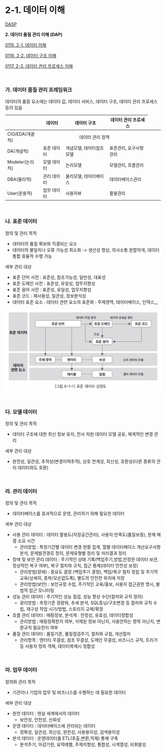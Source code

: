 # 2-1. 데이터 이해

<p> <a href="./study_dasp.html">DASP</a> </p>

**<p> 2. 데이터 품질 관리 이해 (DAP)</p>**
<p> <a href="./study_0115.html">0115. 2-1. 데이터 이해</a> </p>
<p> <a href="./study_0116.html">0116. 2-2. 데이터 구조 이해</a> </p>
<p> <a href="./study_0117.html">0117. 2-3. 데이터 관리 프로세스 이해</a> </p>

<br>


### **가. 데이터 품질 관리 프레임워크** 

데이터의 품질 요소에는 데이터 값, 데이터 서비스, 데이터 구조, 데이터 관리 프로세스 등이 있음

|  | 데이터 | 데이터 구조 | 데이터 관리 프로세스 |
| --- | --- | --- | --- |
| CIO/EDA(개괄적) <td colspan="3"> <center> 데이터 관리 정책 |
| DA(개념적) | 표준 데이터 | 개념모델, 데이터참조모델 | 표준관리, 요구사항관리 |
| Modeler(논리적) | 모델 데이터 | 논리모델 | 모델관리, 흐름관리 |
| DBA(물리적) | 관리 데이터 | 물리모델, 데이터베이스 | 데이터베이스관리 |
| User(운용적) | 업무 데이터 | 사용자뷰 | 활용관리 |

<br>


### **나. 표준 데이터** 

정의 및 관리 목적
- 데이터의 품질 확보와 직결되는 요소
- 데이터의 불일치나 오류 가능성 최소화 -> 생산성 향상, 의사소통 원할하게, 데이터 통합 효율적 수행 가능

세부 관리 대상
- 표준 단어 사전 : 표준성, 참조가능성, 일반성, 대표성
- 표준 도메인 사전 : 표준성, 유일성, 업무지향성
- 표준 용어 사전 : 표준성, 유일성, 업무지향성
- 표준 코드 : 재사용성, 일관성, 정보분석성
- 데이터 표준 요소 : 데이터 관련 요소의 표준화 : 주제영역, 데이터베이스, 인덱스,,,

![s0115,표준 데이터 상관도](./img/s0115.gif)

<br>


### **다. 모델 데이터** 

정의 및 관리 목적
- 데이터 구조에 대한 최신 정보 유지, 전사 차원 데이터 모델 공유, 체계적인 변경 관리

세부 관리 대상
- 완전성, 일관성, 추적성(변경이력추적), 상호 연계성, 최신성, 호환성(다른 종류의 관리 데이터와도 호환)

<br>


### **라. 관리 데이터** 

정의 및 관리 목적
- 데이터베이스를 효과적으로 운영, 관리하기 위해 필요한 데이터

세부 관리 대상
- 사용 관리 데이터 : 데이터 활용도(저장공간관리), 사용자 만족도(품질보증), 문제 해결 소요 시간
  - 관리방법 : 특정기간별 데이터 변경 현황 집계, 월별 데이터베이스 개선요구사항 분석, 문제발견경로 정의, 문제유형별 정리 및 처리결과 정리
- 장애 및 보안 관리 데이터 : 주기적인 상태 기록(백업주기,방법,안정한 데이터 보관, 정상적인 복구 여부), 복구 절차와 규칙, 접근 통제(데이터 안전성 보장)
  - 관리방법(장애) : 중요도 결정 (백업주기 결정), 백업/복구 절차 정립 및 주기적 교육(상세히, 중복/모순없도록), 별도의 안전한 위치에 저장
  - 관리방법(보안) : 보안규정 수립, 주기적인 교육/홍보, 사용자 접근권한 명시, 불법적 접근 모니터링
- 성능 관리 데이터 : 주기적인 성능 점검, 성능 향상 수단(절차와 규칙 정의)
  - 광리방법 : 측정기준 정량화, 추세 분석, SQL튜닝/구조변경 등 절차와 규칙 수립, 재구성 작업 시기/방법, 스토리지 교체/확장 
- 흐름 관리 데이터 : 매핑정보, 분석계 : 안정성, 유효성, 데이터정합성
  - 관리방법 : 매핑정확한지 여부, 삭제된 정보 아닌지, 사용안하는 항목 아닌지, 변환규칙 필요한지 여부
- 품질 관리 데이터 : 품질기준, 품질점검주기, 절차와 규침, 개선절차
  - 관리항목 : 엔터티 무결성, 참조 무결성, 도메인 무결성, 비즈니스 규칙, 트리거 등 사용자 정의 객체, 데이터복제시 정합성

<br>


### **마. 업무 데이터** 

정의와 관리 목적
- 기관이나 기업의 업무 및 비즈니스를 수행하는 데 필요한 데이터

세부 관리 대상
- 원천 데이터 : 현실 세계에서의 데이터
  - 보안성, 안전성, 신뢰성
- 운영 데이터 : 데이터베이스에 관리되는 데이터
  - 정확성, 일관성, 최신성, 완전성, 사용용이성, 검색용이성
- 분석 데이터 : 운영데이터를 ETL(추출,변환,적재) 통해 구축
  - 분석주기, 마감기한, 요약레벨, 주제지향성, 통합성, 시계열성, 비휘발성
